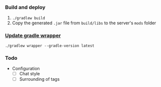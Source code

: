 ### Build and deploy

1. `./gradlew build`
2. Copy the generated `.jar` file from `build/libs` to the server's `mods` folder

### [Update gradle wrapper](https://docs.gradle.org/current/userguide/gradle_wrapper.html#sec:upgrading_wrapper)
`./gradlew wrapper --gradle-version latest`

### Todo
- Configuration
  - [ ] Chat style
  - [ ] Surrounding of tags
